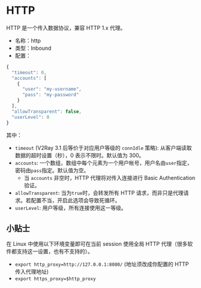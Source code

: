 # HTTP

HTTP 是一个传入数据协议，兼容 HTTP 1.x 代理。

* 名称：http
* 类型：Inbound
* 配置：

```javascript
{
  "timeout": 0,
  "accounts": [
    {
      "user": "my-username",
      "pass": "my-password"
    }
  ],
  "allowTransparent": false,
  "userLevel": 0
}
```

其中：

* `timeout` (V2Ray 3.1 后等价于对应用户等级的 `connIdle` 策略): 从客户端读取数据的超时设置（秒），0 表示不限时。默认值为 300。
* `accounts`: 一个数组，数组中每个元素为一个用户帐号，用户名由`user`指定，密码由`pass`指定。默认值为空。
  * 当 `accounts` 非空时，HTTP 代理将对传入连接进行 Basic Authentication 验证。
* `allowTransparent`: 当为`true`时，会转发所有 HTTP 请求，而非只是代理请求。若配置不当，开启此选项会导致死循环。
* `userLevel`: 用户等级，所有连接使用这一等级。

## 小贴士

在 Linux 中使用以下环境变量即可在当前 session 使用全局 HTTP 代理（很多软件都支持这一设置，也有不支持的）。

* `export http_proxy=http://127.0.0.1:8080/` (地址须改成你配置的 HTTP 传入代理地址)
* `export https_proxy=$http_proxy`
